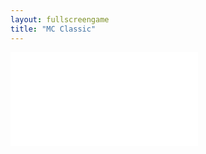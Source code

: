 ```yaml
---
layout: fullscreengame
title: "MC Classic"
---
```

<embed src="src/" width="auto" height="auto" allowfullscreen>
